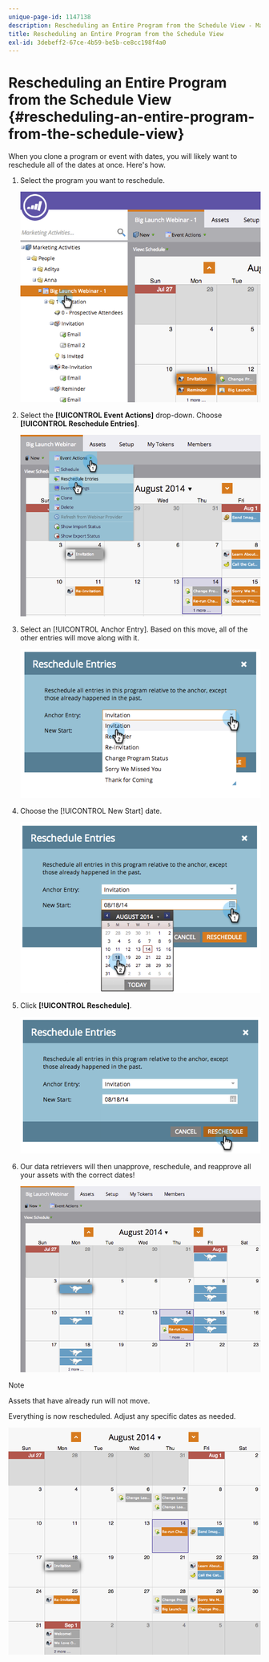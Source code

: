 ```yaml
---
unique-page-id: 1147138
description: Rescheduling an Entire Program from the Schedule View - Marketo Docs - Product Documentation
title: Rescheduling an Entire Program from the Schedule View
exl-id: 3debeff2-67ce-4b59-be5b-ce8cc198f4a0
---
```

# Rescheduling an Entire Program from the Schedule View {#rescheduling-an-entire-program-from-the-schedule-view}

When you clone a program or event with dates, you will likely want to reschedule all of the dates at once. Here's how.

1. Select the program you want to reschedule.

   ![](assets/image2014-9-23-15-3a15-3a18.png)

1. Select the **[!UICONTROL Event Actions]** drop-down. Choose **[!UICONTROL Reschedule Entries]**.

   ![](assets/image2014-9-23-15-3a15-3a53.png)

1. Select an [!UICONTROL Anchor Entry]. Based on this move, all of the other entries will move along with it.

   ![](assets/image2014-9-23-15-3a18-3a23.png)

1. Choose the [!UICONTROL New Start] date.

   ![](assets/image2014-9-23-15-3a18-3a37.png)

1. Click **[!UICONTROL Reschedule]**.

   ![](assets/image2014-9-23-15-3a18-3a54.png)

1. Our data retrievers will then unapprove, reschedule, and reapprove all your assets with the correct dates!

   ![](assets/image2014-9-23-15-3a19-3a1.png)

>[!NOTE]
>
>Assets that have already run will not move.

Everything is now rescheduled. Adjust any specific dates as needed.

![](assets/image2014-9-23-15-3a19-3a58.png)
